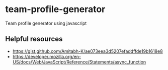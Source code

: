 # team-profile-generator

Team profile generator using javascript

## Helpful resources

- <https://gist.github.com/Amitabh-K/ae073eea3d5207efaddffde19b1618e8>
- <https://developer.mozilla.org/en-US/docs/Web/JavaScript/Reference/Statements/async_function>

